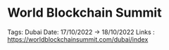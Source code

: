 # World Blockchain Summit

Tags: Dubai
Date: 17/10/2022 → 18/10/2022
Links : https://worldblockchainsummit.com/dubai/index